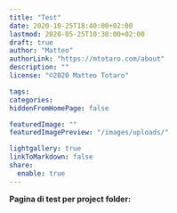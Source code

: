 ```yaml
---
title: "Test"
date: 2020-10-25T18:40:00+02:00
lastmod: 2020-05-25T10:30:00+02:00
draft: true
author: "Matteo"
authorLink: "https://mtotaro.com/about"
description: ""
license: "©2020 Matteo Totaro"

tags:
categories:
hiddenFromHomePage: false

featuredImage: ""
featuredImagePreview: "/images/uploads/"

lightgallery: true
linkToMarkdown: false
share:
  enable: true
---
```


<strong>Pagina di test per project folder:</strong>
      